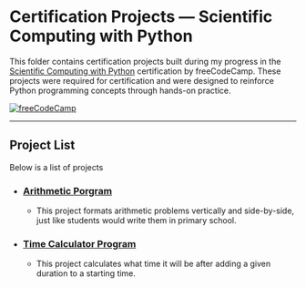 # Certification Projects — Scientific Computing with Python

This folder contains certification projects built during my progress in the [Scientific Computing with Python](https://www.freecodecamp.org/learn/scientific-computing-with-python/) certification by freeCodeCamp. These projects were required for certification and were designed to reinforce Python programming concepts through hands-on practice.

[![freeCodeCamp](https://img.shields.io/badge/freeCodeCamp-Scientific_Computing_with_Python-0A0A23?logo=freeCodeCamp&logoColor=white&style=flat)](https://www.freecodecamp.org/learn/scientific-computing-with-python/)

---

## Project List

Below is a list of projects

- ### [**Arithmetic Porgram**](Arithmetic%20Porgram)
  - This project formats arithmetic problems vertically and side-by-side, just like students would write them in primary school.
- ### [**Time Calculator Program**](Time%20Calculator%20Program)
  - This project calculates what time it will be after adding a given duration to a starting time.